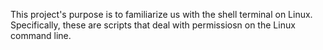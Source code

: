 This project's purpose is to familiarize us with the shell terminal on Linux. Specifically, these are scripts that deal with permissiosn on the Linux command line.
